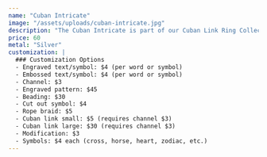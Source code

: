 ```yaml
---
name: "Cuban Intricate"
image: "/assets/uploads/cuban-intricate.jpg"
description: "The Cuban Intricate is part of our Cuban Link Ring Collection. Base silver band with customizable options."
price: 60
metal: "Silver"
customization: |
  ### Customization Options
  - Engraved text/symbol: $4 (per word or symbol)
  - Embossed text/symbol: $4 (per word or symbol)
  - Channel: $3
  - Engraved pattern: $45
  - Beading: $30
  - Cut out symbol: $4
  - Rope braid: $5
  - Cuban link small: $5 (requires channel $3)
  - Cuban link large: $30 (requires channel $3)
  - Modification: $3
  - Symbols: $4 each (cross, horse, heart, zodiac, etc.)
---
```

